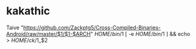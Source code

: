 # kakathic
Taive "https://github.com/Zackptg5/Cross-Compiled-Binaries-Android/raw/master/$1/$1-$ARCH" $HOME/bin/$1
[ -e $HOME/bin/$1 ] && echo > $HOME/ck/$1_$2
